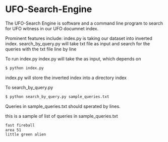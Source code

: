 # UFO-Search-Engine

The UFO-Search Engine is software and a command line program to search for UFO witness in our UFO documnet index.

Prominent features include:
index.py is taking our dataset into inverted index.
search_by_query.py will take txt file as input and search for the queries with the txt file line by line


To run index.py
index.py will take the as input, which depends on 

``` sh
$ python index.py
```
index.py will store the inverted index into a directory index

To search_by_query.py

``` sh
$ python search_by_query.py sample_queries.txt

```
Queries in sample_queries.txt should sperated by lines.

this is a sample of list of queries in sample_queries.txt

``` sh
fast fireball
area 51
little green alien

```
